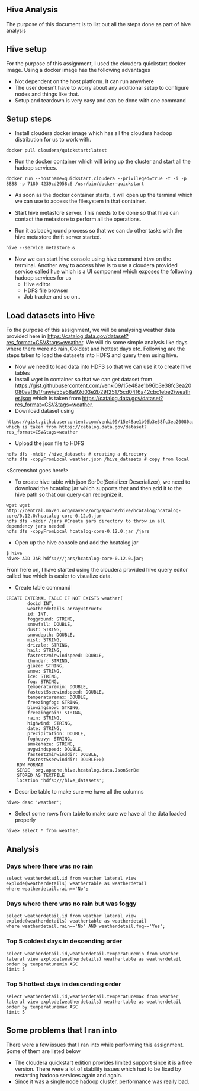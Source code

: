 
## Hive Analysis
The purpose of this document is to list out all the steps done as part of hive analysis

## Hive setup
For the purpose of this assignment, I used the cloudera quickstart docker image. Using a docker image has the following advantages
* Not dependent on the host platform. It can run anywhere
* The user doesn't have to worry about any additional setup to configure nodes and things like that.
* Setup and teardown is very easy and can be done with one command

## Setup steps
* Install cloudera docker image which has all the cloudera hadoop distribution for us to work with.
```
docker pull cloudera/quickstart:latest
```
* Run the docker container which will bring up the cluster and start all the hadoop services.
```
docker run --hostname=quickstart.cloudera --privileged=true -t -i -p 8888 -p 7180 4239cd2958c6 /usr/bin/docker-quickstart
```
* As soon as the docker container starts, it will open up the terminal which we can use to access the filesystem in that container.

* Start hive metastore server. This needs to be done so that hive can contact the metastore to perform all the operations.

* Run it as background process so that we can do other tasks with the hive metastore thrift server started.
```
hive --service metastore &
```
* Now we can start hive console using hive command `hive` on the terminal. Another way to access hive is to use a cloudera provided service called hue which is a UI component which exposes the following hadoop services for us
   * Hive editor
   * HDFS file browser
   * Job tracker and so on..

## Load datasets into Hive
Fo the purpose of this assignment, we will be analysing weather data provided here in https://catalog.data.gov/dataset?res_format=CSV&tags=weather. We will do some simple analysis like days where there were no rain, Coldest and hottest days etc. Following are the steps taken to load the datasets into HDFS and query them using hive.

* Now we need to load data into HDFS so that we can use it to create hive tables
* Install wget in container so that we can get dataset from https://gist.githubusercontent.com/venki09/15e48ae1b96b3e38fc3ea20080aaf9a1/raw/e55e58a92d03e2b29f25175cd0416a42cbc1ebe2/weather.json which is taken from https://catalog.data.gov/dataset?res_format=CSV&tags=weather. 
* Download dataset using 
```
https://gist.githubusercontent.com/venki09/15e48ae1b96b3e38fc3ea20080aaf9a1/raw/e55e58a92d03e2b29f25175cd0416a42cbc1ebe2/weather.json which is taken from https://catalog.data.gov/dataset?res_format=CSV&tags=weather
```
* Upload the json file to HDFS
```
hdfs dfs -mkdir /hive_datasets # creating a directory
hdfs dfs -copyFromLocal weather.json /hive_datasets # copy from local
```
<Screenshot goes here!>
* To create hive table with json SerDe(Serializer Deserializer), we need to download the hcatalog jar which supports that and then add it to the hive path so that our query can recognize it.
```
wget wget http://central.maven.org/maven2/org/apache/hive/hcatalog/hcatalog-core/0.12.0/hcatalog-core-0.12.0.jar
hdfs dfs -mkdir /jars #Create jars directory to throw in all dependency jars needed
hdfs dfs -copyFromLocal hcatalog-core-0.12.0.jar /jars
```
* Open up the hive console and add the hcatalog jar
```
$ hive
hive> ADD JAR hdfs:///jars/hcatalog-core-0.12.0.jar;
```
From here on, I have started using the cloudera provided hive query editor called hue which is easier to visualize data.
* Create table command
```
CREATE EXTERNAL TABLE IF NOT EXISTS weather(
        docid INT,
        weatherdetails array<struct< 
        id: INT,
        fogground: STRING,
        snowfall: DOUBLE,
        dust: STRING,
        snowdepth: DOUBLE,
        mist: STRING,
        drizzle: STRING,
        hail: STRING,
        fastest2minwindspeed: DOUBLE,
        thunder: STRING,
        glaze: STRING,
        snow: STRING,
        ice: STRING,
        fog: STRING,
        temperaturemin: DOUBLE,
        fastest5secwindspeed: DOUBLE,
        temperaturemax: DOUBLE,
        freezingfog: STRING,
        blowingsnow: STRING,
        freezingrain: STRING,
        rain: STRING,
        highwind: STRING,
        date: STRING,
        precipitation: DOUBLE,
        fogheavy: STRING,
        smokehaze: STRING,
        avgwindspeed: DOUBLE,
        fastest2minwinddir: DOUBLE,
        fastest5secwinddir: DOUBLE>>)
    ROW FORMAT 
    SERDE 'org.apache.hive.hcatalog.data.JsonSerDe'
    STORED AS TEXTFILE
    location 'hdfs:///hive_datasets';
```
* Describe table to make sure we have all the columns
```
hive> desc 'weather';
```
* Select some rows from table to make sure we have all the data loaded properly
```
hive> select * from weather;
```
<Screenshot goes here>
  
## Analysis
### Days where there was no rain
```
select weatherdetail.id from weather lateral view explode(weatherdetails) weathertable as weatherdetail
where weatherdetail.rain=='No';
```
### Days where there was no rain but was foggy
```
select weatherdetail.id from weather lateral view explode(weatherdetails) weathertable as weatherdetail
where weatherdetail.rain=='No' AND weatherdetail.fog=='Yes';
```
### Top 5 coldest days in descending order
```
select weatherdetail.id,weatherdetail.temperaturemin from weather 
lateral view explode(weatherdetails) weathertable as weatherdetail 
order by temperaturemin ASC
limit 5
```
### Top 5 hottest days in descending order
```
select weatherdetail.id,weatherdetail.temperaturemax from weather 
lateral view explode(weatherdetails) weathertable as weatherdetail 
order by temperaturemax ASC
limit 5
```

## Some problems that I ran into
There were a few issues that I ran into while performing this assignment. Some of them are listed below
* The cloudera quickstart edition provides limited support since it is a free version. There were a lot of stability issues which had to be fixed by restarting hadoop services again and again.
* Since it was a single node hadoop cluster, performance was really bad.

